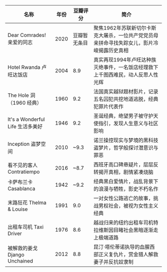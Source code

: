 | 名称 | 年份 | 豆瓣评分 | 简介 |  
|---|---|---|---|  
| Dear Comrades! 亲爱的同志 | 2020 | 豆瓣暂无条目 | 聚焦1962年苏联新切尔卡斯克大屠杀，一位共产党党员母亲拼命寻找失踪女儿，影片冷峻揭露历史真相|  
| Hotel Rwanda 卢旺达饭店 | 2004 | 8.9 | 真实再现1994年卢旺达种族灭绝事件，一名饭店经理救下上千图西难民，动人反思人性光辉|  
| The Hole 洞（1960 经典） | 1960 | 9.2 | 法国真实越狱题材影片，记录五名囚犯共挖地道逃脱，经典犯罪片代表作 |  
| It's a Wonderful Life 生活多美好 | 1946 | 9.2 | 圣诞经典，绝望男子被守护天使指引，发现人生意义与社区影响 |  
| Inception 盗梦空间 | 2010 | ~9.3 | 诺兰操控现实与梦境的黑科技盗梦片，哲学般探讨潜意识与罪恶 |
| 看不见的客人 Contratiempo | 2016 | ~8.7 | 西班牙高口碑悬疑片，层层反转揭开真相，剧情紧凑烧脑 |
| 卡萨布兰卡 Casablanca | 1942 | ~9.2 | 经典黑白爱情片，战乱背景下的浪漫与牺牲，影史不朽名作 |
| 末路狂花 Thelma & Louise | 1991 | 9.0 | 一对女性公路逃亡的故事，挑战男权社会，被视为女性主义经典 | 
| 出租车司机 Taxi Driver | 1976 | 8.6 | 越战归来的纽约出租车司机特拉维斯因目睹社会黑暗逐渐走上极端道路 | 
| 被解救的姜戈 Django Unchained | 2012 | 8.8 | 昆汀·塔伦蒂诺执导的血腥西部正义复仇片，赏金猎人解救妻子并反抗奴隶制 |
